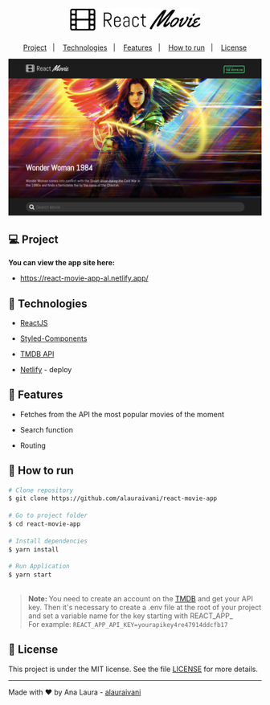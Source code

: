 <h1 align="center">
  <img alt="react movie app" title="react movie app" src=".github/reactMovie_black_logo.png" width="260"/>
</h1>

<p align="center">
  <a href="#computer-project">Project</a>&nbsp;&nbsp;&nbsp;|&nbsp;&nbsp;&nbsp;
  <a href="#rocket-technologies">Technologies</a>&nbsp;&nbsp;&nbsp;|&nbsp;&nbsp;&nbsp;
  <a href="#tada-features">Features</a>&nbsp;&nbsp;&nbsp;|&nbsp;&nbsp;&nbsp;
  <a href="#construction_worker-how-to-run">How to run</a>&nbsp;&nbsp;&nbsp;|&nbsp;&nbsp;&nbsp;
  <a href="#closed_book-license">License</a>
</p>

<p>
  <img alt="app screenshot" src=".github/react-movie.png"/>
</p>

## :computer: Project

<strong> You can view the app site here:</strong>
* https://react-movie-app-al.netlify.app/

## :rocket: Technologies

* [ReactJS](https://reactjs.org/)

* [Styled-Components](https://styled-components.com/)

* [TMDB API](https://www.themoviedb.org/)

* [Netlify](https://www.netlify.com/) - deploy

## :tada: Features

* Fetches from the API  the most popular movies of the moment

* Search function

* Routing

## :construction_worker: How to run

```bash
# Clone repository
$ git clone https://github.com/alauraivani/react-movie-app
   
# Go to project folder
$ cd react-movie-app
   
# Install dependencies
$ yarn install
   
# Run Application
$ yarn start
   
```
> <strong> Note: </strong> You need to create an account on the [TMDB](https://www.themoviedb.org/) and get your API key. Then it's necessary to create a .env file at the root of your project and set a variable name for the key starting with REACT_APP_</br>
For example: ```REACT_APP_API_KEY=yourapikey4re47914ddcfb17```


## :closed_book: License
This project is under the MIT license. See the file [LICENSE](LICENSE.md) for more details.

---
Made with ♥ by Ana Laura - [alauraivani](https://github.com/alaurai)
